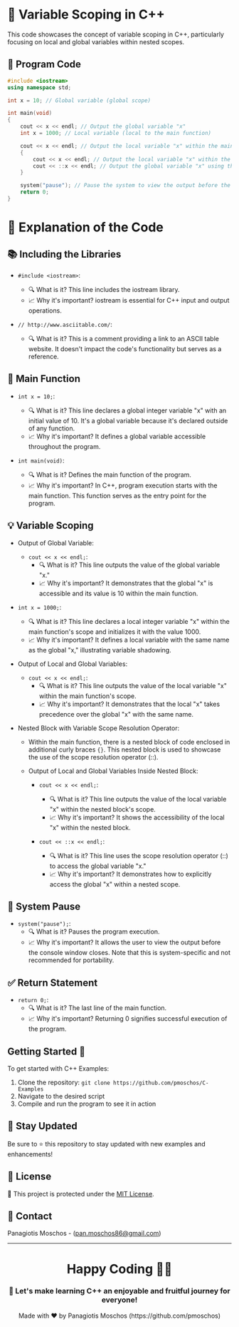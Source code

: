 # 🌟 Variable Scoping in C++
This code showcases the concept of variable scoping in C++, particularly focusing on local and global variables within nested scopes.

## 📝 Program Code

```cpp
#include <iostream>
using namespace std;

int x = 10; // Global variable (global scope)

int main(void)
{
    cout << x << endl; // Output the global variable "x"
    int x = 1000; // Local variable (local to the main function)

    cout << x << endl; // Output the local variable "x" within the main function's scope
    {
        cout << x << endl; // Output the local variable "x" within the nested block's scope
        cout << ::x << endl; // Output the global variable "x" using the scope resolution operator
    }

    system("pause"); // Pause the system to view the output before the console closes
    return 0;
}
```

# 🧐 Explanation of the Code

## 📚 Including the Libraries
- `#include <iostream>`:
  - 🔍 What is it? This line includes the iostream library.
  - 📈 Why it's important? iostream is essential for C++ input and output operations.

- `// http://www.asciitable.com/`:
  - 🔍 What is it? This is a comment providing a link to an ASCII table website. It doesn't impact the code's functionality but serves as a reference.

## 🚀 Main Function
- `int x = 10;`:
  - 🔍 What is it? This line declares a global integer variable "x" with an initial value of 10. It's a global variable because it's declared outside of any function.
  - 📈 Why it's important? It defines a global variable accessible throughout the program.

- `int main(void)`:
  - 🔍 What is it? Defines the main function of the program.
  - 📈 Why it's important? In C++, program execution starts with the main function. This function serves as the entry point for the program.

## 💡 Variable Scoping
- Output of Global Variable:
  - `cout << x << endl;`:
    - 🔍 What is it? This line outputs the value of the global variable "x."
    - 📈 Why it's important? It demonstrates that the global "x" is accessible and its value is 10 within the main function.

- `int x = 1000;`:
  - 🔍 What is it? This line declares a local integer variable "x" within the main function's scope and initializes it with the value 1000.
  - 📈 Why it's important? It defines a local variable with the same name as the global "x," illustrating variable shadowing.

- Output of Local and Global Variables:
  - `cout << x << endl;`:
    - 🔍 What is it? This line outputs the value of the local variable "x" within the main function's scope.
    - 📈 Why it's important? It demonstrates that the local "x" takes precedence over the global "x" with the same name.

- Nested Block with Variable Scope Resolution Operator:
  - Within the main function, there is a nested block of code enclosed in additional curly braces `{}`. This nested block is used to showcase the use of the scope resolution operator (::).

  - Output of Local and Global Variables Inside Nested Block:
    - `cout << x << endl;`:
      - 🔍 What is it? This line outputs the value of the local variable "x" within the nested block's scope.
      - 📈 Why it's important? It shows the accessibility of the local "x" within the nested block.

    - `cout << ::x << endl;`:
      - 🔍 What is it? This line uses the scope resolution operator (::) to access the global variable "x."
      - 📈 Why it's important? It demonstrates how to explicitly access the global "x" within a nested scope.

## 🛑 System Pause
- `system("pause");`:
  - 🔍 What is it? Pauses the program execution.
  - 📈 Why it's important? It allows the user to view the output before the console window closes. Note that this is system-specific and not recommended for portability.

## ✅ Return Statement
- `return 0;`:
  - 🔍 What is it? The last line of the main function.
  - 📈 Why it's important? Returning 0 signifies successful execution of the program.

## Getting Started 🚀
To get started with C++ Examples:
1. Clone the repository: `git clone https://github.com/pmoschos/C-Examples`
2. Navigate to the desired script
3. Compile and run the program to see it in action

## 📢 Stay Updated
Be sure to ⭐ this repository to stay updated with new examples and enhancements!

## 📜 License 
🔐 This project is protected under the [MIT License](https://mit-license.org/).

## 📧 Contact 
Panagiotis Moschos - (pan.moschos86@gmail.com)

---
<h1 align=center>Happy Coding 👨‍💻 </h1>

<h3 align=center>🎉 Let's make learning C++ an enjoyable and fruitful journey for everyone!</h3>  

<p align="center">
  Made with ❤️ by Panagiotis Moschos (https://github.com/pmoschos)
</p>
